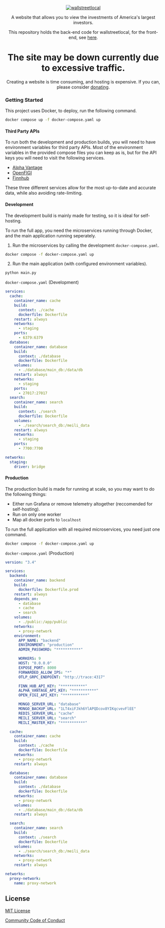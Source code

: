 <p align="center">
  <a href="https://wallstreetlocal.com" target="_blank">
    <picture>
      <img alt="wallstreetlocal" src="https://raw.githubusercontent.com/leftmove/pinestreetlocal/main/static/logo.png" style="max-width: 100%;">
    </picture>
  </a>
</p>

<p align="center">
  A website that allows you to view the investments of America's largest investors.
</p>
<p align="center">
  This repository holds the back-end code for wallstreetlocal, for the front-end, see <a href="https://github.com/leftmove/walltreetlocal" target="_blank" >here</a>.
</p>

<h1 align="center" color="red">
  The site may be down currently due to excessive traffic.
</h1>

<p align="center">
  Creating a website is time consuming, and hosting is expensive. If you can, please consider <a href="https://ko-fi.com/wallstreetlocal" target="_blank" >donating</a>.
</p>

### Getting Started

This project uses Docker, to deploy, run the following command.

```bash
docker compose up -f docker-compose.yaml up
```

#### Third Party APIs

To run both the development and production builds, you will need to have environment variables for third party APIs. Most of the environment variables in the provided compose files you can keep as is, but for the API keys you will need to visit the following services.

- [Alpha Vantage](https://www.alphavantage.co/)
- [OpenFIGI](https://www.openfigi.com/)
- [Finnhub](https://finnhub.io/)

These three different services allow for the most up-to-date and accurate data, while also avoiding rate-limiting.

#### Development

The development build is mainly made for testing, so it is ideal for self-hosting.

To run the full app, you need the microservices running through Docker, and the main application running seperately.

1. Run the microservices by calling the development `docker-compose.yaml`.

```bash
docker compose -f docker-compose.yaml up
```

2. Run the main application (with configured environment variables).

```bash
python main.py
```

`docker-compose.yaml` (Development)

```yaml
services:
  cache:
    container_name: cache
    build:
      context: ./cache
      dockerfile: Dockerfile
    restart: always
    networks:
      - staging
    ports:
      - 6379:6379
  database:
    container_name: database
    build:
      context: ./database
      dockerfile: Dockerfile
    volumes:
      - ./database/main_db:/data/db
    restart: always
    networks:
      - staging
    ports:
      - 27017:27017
  search:
    container_name: search
    build:
      context: ./search
      dockerfile: Dockerfile
    volumes:
      - ./search/search_db:/meili_data
    restart: always
    networks:
      - staging
    ports:
      - 7700:7700

networks:
  staging:
    driver: bridge
```

#### Production

The production build is made for running at scale, so you may want to do the following things:

- Either run Grafana or remove telemetry altogether (reccomended for self-hosting).
- Run on only one worker
- Map all docker ports to `localhost`

To run the full application with all required microservices, you need just one command.

```bash
docker compose -f docker-compose.yaml up
```

`docker-compose.yaml` (Production)

```yaml
version: "3.4"

services:
  backend:
    container_name: backend
    build:
      dockerfile: Dockerfile.prod
    restart: always
    depends_on:
      - database
      - cache
      - search
    volumes:
      - ./public:/app/public
    networks:
      - proxy-network
    environment:
      APP_NAME: "backend"
      ENVIRONMENT: "production"
      ADMIN_PASSWORD: "***********"

      WORKERS: 9
      HOST: "0.0.0.0"
      EXPOSE_PORT: 8000
      FORWARDED_ALLOW_IPS: "*"
      OTLP_GRPC_ENDPOINT: "http://trace:4317"

      FINN_HUB_API_KEY: "***********"
      ALPHA_VANTAGE_API_KEY: "***********"
      OPEN_FIGI_API_KEY: "***********"

      MONGO_SERVER_URL: "database"
      MONGO_BACKUP_URL: "1LT4xiFJkh6YlAPQDcov8YIKqcvevFlEE"
      REDIS_SERVER_URL: "cache"
      MEILI_SERVER_URL: "search"
      MEILI_MASTER_KEY: "***********"

  cache:
    container_name: cache
    build:
      context: ./cache
      dockerfile: Dockerfile
    networks:
      - proxy-network
    restart: always

  database:
    container_name: database
    build:
      context: ./database
      dockerfile: Dockerfile
    networks:
      - proxy-network
    volumes:
      - ./database/main_db:/data/db
    restart: always

  search:
    container_name: search
    build:
      context: ./search
      dockerfile: Dockerfile
    volumes:
      - ./search/search_db:/meili_data
    networks:
      - proxy-network
    restart: always

networks:
  proxy-network:
    name: proxy-network
```

## License

[MIT License](./LICENSE)

[Community Code of Conduct](./CODE_OF_CONDUCT.MD)
